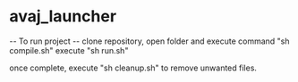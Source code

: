 # avaj_launcher

-- To run project --
clone repository, open folder and execute command "sh compile.sh"
execute "sh run.sh"

once complete, execute "sh cleanup.sh" to remove unwanted files.
